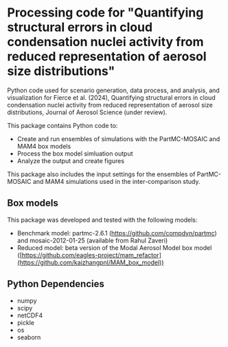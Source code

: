 # Processing code for "Quantifying structural errors in cloud condensation nuclei activity from reduced representation of aerosol size distributions"
Python code used for scenario generation, data process, and analysis, and visualization for Fierce et al. (2024), Quantifying structural errors in cloud condensation nuclei activity from reduced representation of aerosol size distributions, Journal of Aerosol Science (under review).

This package contains Python code to:
  * Create and run ensembles of simulations with the PartMC-MOSAIC and MAM4 box models
  * Process the box model simluation output
  * Analyze the output and create figures

This package also includes the input settings for the ensembles of PartMC-MOSAIC and MAM4 simulations used in the inter-comparison study.

## Box models
This package was developed and tested with the following models:
  * Benchmark model: partmc-2.6.1 (https://github.com/compdyn/partmc) and mosaic-2012-01-25 (available from Rahul Zaveri)
  * Reduced model: beta version of the Modal Aerosol Model box model ([https://github.com/eagles-project/mam_refactor](https://github.com/kaizhangpnl/MAM_box_model))

## Python Dependencies
  * numpy
  * scipy
  * netCDF4
  * pickle
  * os
  * seaborn
